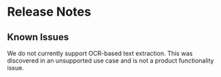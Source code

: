 # Release Notes

## Known Issues

 We do not currently support OCR-based text extraction. This was discovered in an unsupported use case and is not a product functionality issue.
 
